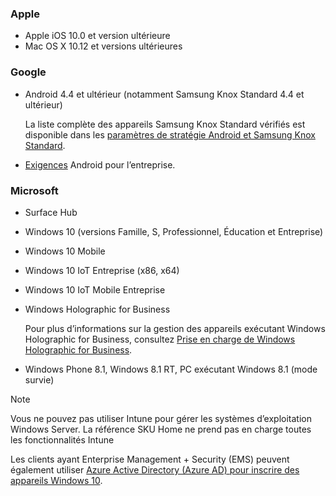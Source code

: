 

### <a name="apple"></a>Apple
- Apple iOS 10.0 et version ultérieure
- Mac OS X 10.12 et versions ultérieures

### <a name="google"></a>Google
- Android 4.4 et ultérieur (notamment Samsung Knox Standard 4.4 et ultérieur)

  La liste complète des appareils Samsung Knox Standard vérifiés est disponible dans les [paramètres de stratégie Android et Samsung Knox Standard](/intune/supported-devices-browsers#supported-samsung-knox-standard-devices).


- [Exigences](https://support.google.com/work/android/answer/6174145?hl=en) Android pour l’entreprise.

### <a name="microsoft"></a>Microsoft

- Surface Hub
- Windows 10 (versions Famille, S, Professionnel, Éducation et Entreprise)
- Windows 10 Mobile
- Windows 10 IoT Entreprise (x86, x64)
- Windows 10 IoT Mobile Entreprise
- Windows Holographic for Business

  Pour plus d’informations sur la gestion des appareils exécutant Windows Holographic for Business, consultez [Prise en charge de Windows Holographic for Business](../windows-holographic-for-business.md).

- Windows Phone 8.1, Windows 8.1 RT, PC exécutant Windows 8.1 (mode survie)

> [!NOTE]
> Vous ne pouvez pas utiliser Intune pour gérer les systèmes d’exploitation Windows Server. La référence SKU Home ne prend pas en charge toutes les fonctionnalités Intune

Les clients ayant Enterprise Management + Security (EMS) peuvent également utiliser [Azure Active Directory (Azure AD) pour inscrire des appareils Windows 10](/intune/windows-enroll.md).


